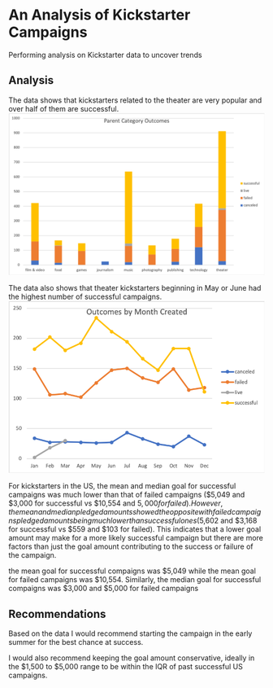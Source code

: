 # An Analysis of Kickstarter Campaigns
Performing analysis on Kickstarter data to uncover trends

## Analysis
The data shows that kickstarters related to the theater are very popular and over half of them are successful.
![Parent Category Outcomes](ParentCategoryOutcomes.png)

The data also shows that theater kickstarters beginning in May or June had the highest number of successful campaigns.
![Outcomes for Theater Campaigns by Month](OutcomesByMonth.png)

For kickstarters in the US, the mean and median goal for successful campaigns was much lower than that of failed campaigns ($5,049 and $3,000 for successful vs $10,554 and $5,000 for failed). However, the mean and median pledged amounts showed the opposite with failed campaigns pledged amounts being much lower than successful ones ($5,602 and $3,168 for successful vs $559 and $103 for failed). This indicates that a lower goal amount may make for a more likely successful campaign but there are more factors than just the goal amount contributing to the success or failure of the campaign. 

the mean goal for successful compaigns was $5,049 while the mean goal for failed campaigns was $10,554. Similarly, the median goal for successful compaigns was $3,000 and $5,000 for failed campaigns

## Recommendations
Based on the data I would recommend starting the campaign in the early summer for the best chance at success. 

I would also recommend keeping the goal amount conservative, ideally in the $1,500 to $5,000 range to be within the IQR of past successful US campaigns.

